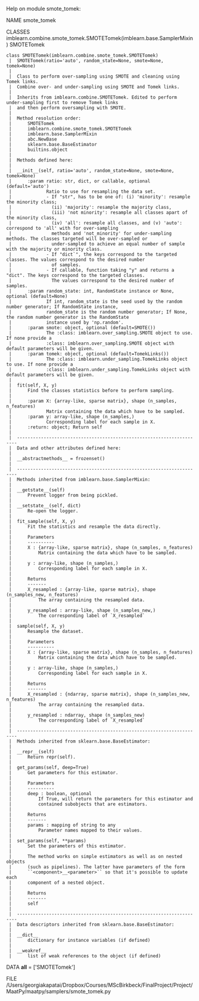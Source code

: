 Help on module smote_tomek:

NAME
    smote_tomek

CLASSES
    imblearn.combine.smote_tomek.SMOTETomek(imblearn.base.SamplerMixin)
        SMOTETomek
    
    class SMOTETomek(imblearn.combine.smote_tomek.SMOTETomek)
     |  SMOTETomek(ratio='auto', random_state=None, smote=None, tomek=None)
     |  
     |  Class to perform over-sampling using SMOTE and cleaning using Tomek links.
     |  Combine over- and under-sampling using SMOTE and Tomek links.
     |  
     |  Inherits from imblearn.combine.SMOTETomek. Edited to perform under-sampling first to remove Tomek links
     |  and then perform oversampling with SMOTE.
     |  
     |  Method resolution order:
     |      SMOTETomek
     |      imblearn.combine.smote_tomek.SMOTETomek
     |      imblearn.base.SamplerMixin
     |      abc.NewBase
     |      sklearn.base.BaseEstimator
     |      builtins.object
     |  
     |  Methods defined here:
     |  
     |  __init__(self, ratio='auto', random_state=None, smote=None, tomek=None)
     |      :param ratio: str, dict, or callable, optional (default='auto')
     |             Ratio to use for resampling the data set.
     |             - If "str", has to be one of: (i) 'minority': resample the minority class;
     |               (ii) 'majority': resample the majority class,
     |               (iii) 'not minority': resample all classes apart of the minority class,
     |               (iv) 'all': resample all classes, and (v) 'auto': correspond to 'all' with for over-sampling
     |               methods and 'not_minority' for under-sampling methods. The classes targeted will be over-sampled or
     |               under-sampled to achieve an equal number of sample with the majority or minority class.
     |             - If "dict`", the keys correspond to the targeted classes. The values correspond to the desired number
     |               of samples.
     |             - If callable, function taking "y" and returns a "dict". The keys correspond to the targeted classes.
     |               The values correspond to the desired number of samples.
     |      :param random_state: int, RandomState instance or None, optional (default=None)
     |             If int, random_state is the seed used by the random number generator; If RandomState instance,
     |             random_state is the random number generator; If None, the random number generator is the RandomState
     |             instance used by 'np.random'.
     |      :param smote: object, optional (default=SMOTE())
     |             The :class: imblearn.over_sampling.SMOTE object to use. If none provide a
     |             :class: imblearn.over_sampling.SMOTE object with default parameters will be given.
     |      :param tomek: object, optional (default=TomekLinks())
     |             The :class: imblearn.under_sampling.TomekLinks object to use. If none provide a
     |             :class: imblearn.under_sampling.TomekLinks object with default parameters will be given.
     |  
     |  fit(self, X, y)
     |      Find the classes statistics before to perform sampling.
     |      
     |      :param X: {array-like, sparse matrix}, shape (n_samples, n_features)
     |             Matrix containing the data which have to be sampled.
     |      :param y: array-like, shape (n_samples,)
     |             Corresponding label for each sample in X.
     |      :return: object; Return self
     |  
     |  ----------------------------------------------------------------------
     |  Data and other attributes defined here:
     |  
     |  __abstractmethods__ = frozenset()
     |  
     |  ----------------------------------------------------------------------
     |  Methods inherited from imblearn.base.SamplerMixin:
     |  
     |  __getstate__(self)
     |      Prevent logger from being pickled.
     |  
     |  __setstate__(self, dict)
     |      Re-open the logger.
     |  
     |  fit_sample(self, X, y)
     |      Fit the statistics and resample the data directly.
     |      
     |      Parameters
     |      ----------
     |      X : {array-like, sparse matrix}, shape (n_samples, n_features)
     |          Matrix containing the data which have to be sampled.
     |      
     |      y : array-like, shape (n_samples,)
     |          Corresponding label for each sample in X.
     |      
     |      Returns
     |      -------
     |      X_resampled : {array-like, sparse matrix}, shape (n_samples_new, n_features)
     |          The array containing the resampled data.
     |      
     |      y_resampled : array-like, shape (n_samples_new,)
     |          The corresponding label of `X_resampled`
     |  
     |  sample(self, X, y)
     |      Resample the dataset.
     |      
     |      Parameters
     |      ----------
     |      X : {array-like, sparse matrix}, shape (n_samples, n_features)
     |          Matrix containing the data which have to be sampled.
     |      
     |      y : array-like, shape (n_samples,)
     |          Corresponding label for each sample in X.
     |      
     |      Returns
     |      -------
     |      X_resampled : {ndarray, sparse matrix}, shape (n_samples_new, n_features)
     |          The array containing the resampled data.
     |      
     |      y_resampled : ndarray, shape (n_samples_new)
     |          The corresponding label of `X_resampled`
     |  
     |  ----------------------------------------------------------------------
     |  Methods inherited from sklearn.base.BaseEstimator:
     |  
     |  __repr__(self)
     |      Return repr(self).
     |  
     |  get_params(self, deep=True)
     |      Get parameters for this estimator.
     |      
     |      Parameters
     |      ----------
     |      deep : boolean, optional
     |          If True, will return the parameters for this estimator and
     |          contained subobjects that are estimators.
     |      
     |      Returns
     |      -------
     |      params : mapping of string to any
     |          Parameter names mapped to their values.
     |  
     |  set_params(self, **params)
     |      Set the parameters of this estimator.
     |      
     |      The method works on simple estimators as well as on nested objects
     |      (such as pipelines). The latter have parameters of the form
     |      ``<component>__<parameter>`` so that it's possible to update each
     |      component of a nested object.
     |      
     |      Returns
     |      -------
     |      self
     |  
     |  ----------------------------------------------------------------------
     |  Data descriptors inherited from sklearn.base.BaseEstimator:
     |  
     |  __dict__
     |      dictionary for instance variables (if defined)
     |  
     |  __weakref__
     |      list of weak references to the object (if defined)

DATA
    __all__ = ['SMOTETomek']

FILE
    /Users/georgiakapatai/Dropbox/Courses/MScBirkbeck/FinalProject/Project/MaatPy/maatpy/samplers/smote_tomek.py


